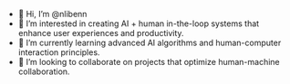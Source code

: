 - 👋 Hi, I’m @nlibenn
- 👀 I’m interested in creating AI + human in-the-loop systems that enhance user experiences and productivity.
- 🌱 I’m currently learning advanced AI algorithms and human-computer interaction principles. 
- 💞️ I’m looking to collaborate on projects that optimize human-machine collaboration.

<!---
nlibenn/nlibenn is a ✨ special ✨ repository because its `README.md` (this file) appears on your GitHub profile.
You can click the Preview link to take a look at your changes.
--->

